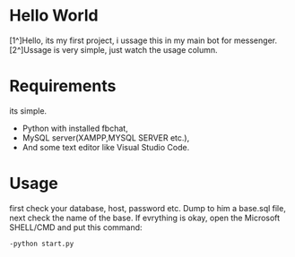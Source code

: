 # Hello World
[1^]Hello, its my first project, i ussage this in my main bot for messenger. 
[2^]Ussage is very simple, just watch the usage column.
# Requirements
its simple.
- Python with installed fbchat,
- MySQL server(XAMPP,MYSQL SERVER etc.),
- And some text editor like Visual Studio Code.
# Usage
first check your database, host, password etc. 
Dump to him a base.sql file, next check the name of the base. 
If evrything is okay, open the Microsoft SHELL/CMD and put this command:
```
-python start.py
```

